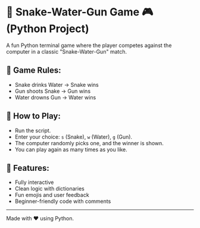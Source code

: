 # 🐍 Snake-Water-Gun Game 🎮 (Python Project)

A fun Python terminal game where the player competes against the computer in a classic "Snake-Water-Gun" match.

## 🧠 Game Rules:
- Snake drinks Water → Snake wins
- Gun shoots Snake → Gun wins
- Water drowns Gun → Water wins

## 🔧 How to Play:
- Run the script.
- Enter your choice: `s` (Snake), `w` (Water), `g` (Gun).
- The computer randomly picks one, and the winner is shown.
- You can play again as many times as you like.

## 🤩 Features:
- Fully interactive
- Clean logic with dictionaries
- Fun emojis and user feedback
- Beginner-friendly code with comments

---
Made with ❤️ using Python.
